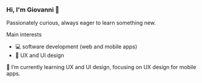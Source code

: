 ### Hi, I'm Giovanni 👋

Passionately curious, always eager to learn something new.

Main interests
- 💻 software development (web and mobile apps)
- 🎨 UX and UI design 

🌱 I’m currently learning UX and UI design, focusing on UX design for mobile apps.

<!--
**giovannilondero/giovannilondero** is a ✨ _special_ ✨ repository because its `README.md` (this file) appears on your GitHub profile.

Here are some ideas to get you started:

- 🔭 I’m currently working on ...
- 🌱 I’m currently learning ...
- 👯 I’m looking to collaborate on ...
- 🤔 I’m looking for help with ...
- 💬 Ask me about ...
- 📫 How to reach me: ...
- 😄 Pronouns: ...
- ⚡ Fun fact: ...
-->
